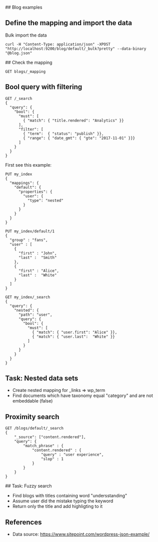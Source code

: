 
## Blog examples

## Define the mapping and import the data

Bulk import the data
```
curl -H "Content-Type: application/json" -XPOST "http://localhost:9200/blog/default/_bulk?pretty" --data-binary "@blog.json"
```

## Check the mapping
```
GET blogs/_mapping
```

## Bool query with filtering
```
GET /_search
{
  "query": { 
    "bool": { 
      "must": [
        { "match": { "title.rendered": "Analytics" }} 
      ],
      "filter": [ 
        { "term":  { "status": "publish" }}, 
        { "range": { "date_gmt": { "gte": "2017-11-01" }}} 
      ]
    }
  }
}
```

First see this example:
```
PUT my_index
{
  "mappings": {
    "default": {
      "properties": {
        "user": {
          "type": "nested" 
        }
      }
    }
  }
}

PUT my_index/default/1
{
  "group" : "fans",
  "user" : [
    {
      "first" : "John",
      "last" :  "Smith"
    },
    {
      "first" : "Alice",
      "last" :  "White"
    }
  ]
}

GET my_index/_search
{
  "query": {
    "nested": {
      "path": "user",
      "query": {
        "bool": {
          "must": [
            { "match": { "user.first": "Alice" }},
            { "match": { "user.last":  "White" }} 
          ]
        }
      }
    }
  }
}
```

## Task: Nested data sets

* Create nested mapping for _links => wp_term
* Find documents which have taxonomy equal "category" and are not embeddable (false)

## Proximity search

```
GET /blogs/default/_search
{
    "_source": ["content.rendered"],
    "query": {
        "match_phrase" : {
            "content.rendered" : {
                "query" : "user experience",
                "slop" : 1
            }
        }
    }
}
```

## Task: Fuzzy search
* Find blogs with titles containing word "undersstanding"
* Assume user did the mistake typing the keyword
* Return only the title and add highligting to it


## References

* Data source: https://www.sitepoint.com/wordpress-json-example/
